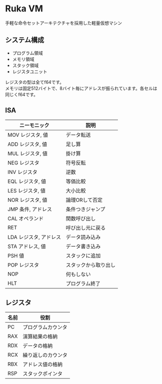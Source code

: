 # Ruka VM
手軽な命令セットアーキテクチャを採用した軽量仮想マシン

## システム構成

 - プログラム領域
 - メモリ領域
 - スタック領域
 - レジスタユニット

レジスタの型は全てf64です。<br>
メモリは固定512バイトで、8バイト毎にアドレスが振られています。各セルは同じくf64です。

## ISA
|ニーモニック|説明|
|---|---|
|MOV レジスタ, 値|データ転送|
|ADD レジスタ, 値|足し算|
|MUL レジスタ, 値|掛け算|
|NEG レジスタ|符号反転|
|INV レジスタ|逆数|
|EQL レジスタ, 値|等価比較|
|LES レジスタ, 値|大小比較|
|NOR レジスタ, 値|論理ORして否定|
|JMP 条件, アドレス|条件つきジャンプ|
|CAL オペランド|関数呼び出し|
|RET|呼び出し元に戻る|
|LDA レジスタ, アドレス|データ読み込み|
|STA アドレス, 値|データ書き込み|
|PSH 値|スタックに追加|
|POP レジスタ|スタックから取り出し|
|NOP|何もしない|
|HLT|プログラム終了|

## レジスタ
|名前|役割|
|---|---|
|PC|プログラムカウンタ|
|RAX|演算結果の格納|
|RDX|データの格納|
|RCX|繰り返しのカウンタ|
|RBX|アドレス値の格納|
|RSP|スタックポインタ|
